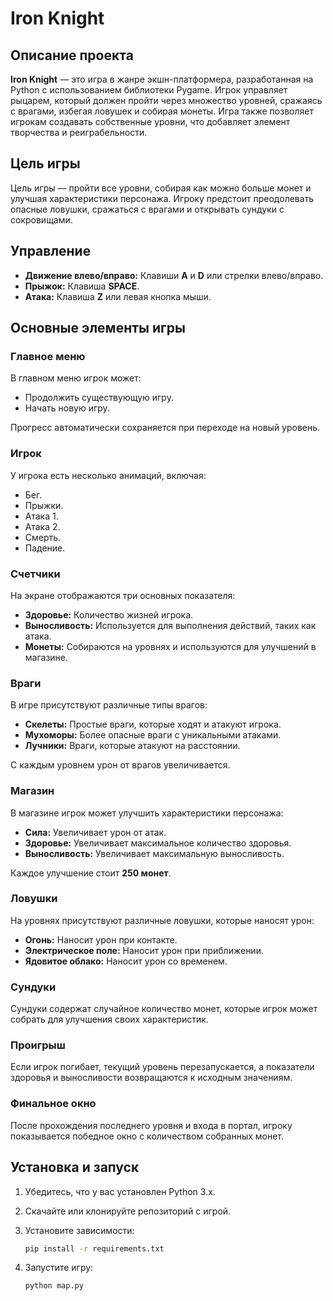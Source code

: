 # Iron Knight

## Описание проекта
**Iron Knight** — это игра в жанре экшн-платформера, разработанная на Python с использованием библиотеки Pygame. Игрок управляет рыцарем, который должен пройти через множество уровней, сражаясь с врагами, избегая ловушек и собирая монеты. Игра также позволяет игрокам создавать собственные уровни, что добавляет элемент творчества и реиграбельности.

## Цель игры
Цель игры — пройти все уровни, собирая как можно больше монет и улучшая характеристики персонажа. Игроку предстоит преодолевать опасные ловушки, сражаться с врагами и открывать сундуки с сокровищами.

## Управление
- **Движение влево/вправо:** Клавиши **A** и **D** или стрелки влево/вправо.
- **Прыжок:** Клавиша **SPACE**.
- **Атака:** Клавиша **Z** или левая кнопка мыши.

## Основные элементы игры

### Главное меню
В главном меню игрок может:
- Продолжить существующую игру.
- Начать новую игру.

Прогресс автоматически сохраняется при переходе на новый уровень.

### Игрок
У игрока есть несколько анимаций, включая:
- Бег.
- Прыжки.
- Атака 1.
- Атака 2.
- Смерть.
- Падение.

### Счетчики
На экране отображаются три основных показателя:
- **Здоровье:** Количество жизней игрока.
- **Выносливость:** Используется для выполнения действий, таких как атака.
- **Монеты:** Собираются на уровнях и используются для улучшений в магазине.

### Враги
В игре присутствуют различные типы врагов:
- **Скелеты:** Простые враги, которые ходят и атакуют игрока.
- **Мухоморы:** Более опасные враги с уникальными атаками.
- **Лучники:** Враги, которые атакуют на расстоянии.

С каждым уровнем урон от врагов увеличивается.

### Магазин
В магазине игрок может улучшить характеристики персонажа:
- **Сила:** Увеличивает урон от атак.
- **Здоровье:** Увеличивает максимальное количество здоровья.
- **Выносливость:** Увеличивает максимальную выносливость.

Каждое улучшение стоит **250 монет**.

### Ловушки
На уровнях присутствуют различные ловушки, которые наносят урон:
- **Огонь:** Наносит урон при контакте.
- **Электрическое поле:** Наносит урон при приближении.
- **Ядовитое облако:** Наносит урон со временем.

### Сундуки
Сундуки содержат случайное количество монет, которые игрок может собрать для улучшения своих характеристик.

### Проигрыш
Если игрок погибает, текущий уровень перезапускается, а показатели здоровья и выносливости возвращаются к исходным значениям.

### Финальное окно
После прохождения последнего уровня и входа в портал, игроку показывается победное окно с количеством собранных монет.

## Установка и запуск
1. Убедитесь, что у вас установлен Python 3.x.
2. Скачайте или клонируйте репозиторий с игрой.
3. Установите зависимости:
   ```bash
   pip install -r requirements.txt
   ```

4. Запустите игру:
   ```bash
   python map.py
   ```